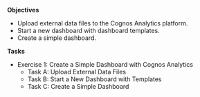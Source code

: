 **Objectives**
- Upload external data files to the Cognos Analytics platform.
- Start a new dashboard with dashboard templates.
- Create a simple dashboard.

**Tasks**
- Exercise 1: Create a Simple Dashboard with Cognos Analytics
  - Task A: Upload External Data Files
  - Task B: Start a New Dashboard with Templates
  - Task C: Create a Simple Dashboard
